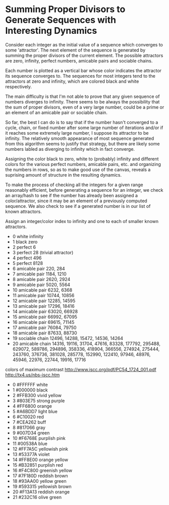 Summing Proper Divisors to Generate Sequences with Interesting Dynamics
=======================================================================

Consider each integer as the initial value of a sequence which converges to some 'attractor'.  The next element of the sequence is generated by summing the proper divisors of the current element.  The possible attractors are zero, infinity, perfect numbers, amicable pairs and sociable chains.

Each number is plotted as a vertical bar whose color indicates the attractor its sequence converges to.  The sequences for most integers tend to the attractors at zero and infinity, which are colored black and white respectively.

The main difficulty is that I'm not able to prove that any given sequence of numbers diverges to infinity.  There seems to be always the possibility that the sum of proper divisors, even of a very large number, could be a prime or an element of an amicable pair or sociable chain.

So far, the best I can do is to say that if the number hasn't converged to a cycle, chain, or fixed number after some large number of iterations and/or if it reaches some extremely large number, I suppose its attractor to be infinity.  The relatively smooth appearance of most sequence generated from this algorithm seems to justify that strategy, but there are likely some numbers labled as diverging to infinity which in fact converge.

Assigning the color black to zero, white to (probably) infinity and different colors for the various perfect numbers, amicable pairs, etc. and organizing the numbers in rows, so as to make good use of the canvas, reveals a suprising amount of structure in the resulting dynamics.

To make the process of checking all the integers for a given range reasonably efficient, before generating a sequence for an integer, we check an array/hash to see if the number has already been assigned a color/attractor, since it may be an element of a previously computed sequence.  We also check to see if a generated number is in our list of known attractors.

Assign an integer/color index to infinity and one to each of smaller known attractors.

- 0    white   infinity
- 1    black   zero
- 2    perfect 6
- 3    perfect 28 (trivial attractor)
- 4    perfect 496
- 5    perfect 8128
- 6    amicable pair 220, 284
- 7    amicable pair 1184, 1210
- 8    amicable pair 2620, 2924
- 9    amicable pair 5020, 5564
- 10   amicable pair 6232, 6368
- 11   amicable pair 10744, 10856
- 12   amicable pair 12285, 14595
- 13   amicable pair 17296, 18416
- 14   amicable pair 63020, 66928
- 15   amicable pair 66992, 67095
- 16   amicable pair 69615, 71145
- 17   amicable pair 76084, 79750
- 18   amicable pair 87633, 88730
- 19   sociable chain 12496, 14288, 15472, 14536, 14264
- 20   amicable chain 14316, 19116, 31704, 47616, 83328, 177792, 295488, 629072, 589786, 294896, 358336, 418904, 366556, 274924, 275444, 243760, 376736, 381028, 285778, 152990, 122410, 97946, 48976, 45946, 22976, 22744, 19916, 17716

colors of maximum contrast
http://www.iscc.org/pdf/PC54_1724_001.pdf
http://tx4.us/nbs-iscc.htm

- 0    #FFFFFF white
- 1    #000000 black 
- 2    #FFB300 vivid yellow
- 3    #803E75 strong purple
- 4    #FF6800 orange
- 5    #A6BDD7 light blue
- 6    #C10020 red
- 7    #CEA262 buff
- 8    #817066 gray
- 9    #007D34 green
- 10   #F6768E purplish pink
- 11   #00538A blue
- 12   #FF7A5C yellowish pink
- 13   #53377A violet
- 14   #FF8E00 orange yellow
- 15   #B32851 purplish red
- 16   #F4C800 greenish yellow
- 17   #7F180D reddish brown
- 18   #93AA00 yellow green
- 19   #593315 yellowish brown
- 20   #F13A13 reddish orange
- 21   #232C16 olive green
